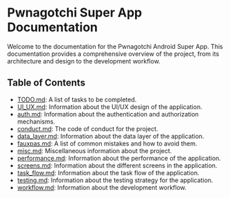 # Pwnagotchi Super App Documentation

Welcome to the documentation for the Pwnagotchi Android Super App. This documentation provides a comprehensive overview of the project, from its architecture and design to the development workflow.

## Table of Contents

*   [TODO.md](TODO.md): A list of tasks to be completed.
*   [UI_UX.md](UI_UX.md): Information about the UI/UX design of the application.
*   [auth.md](auth.md): Information about the authentication and authorization mechanisms.
*   [conduct.md](conduct.md): The code of conduct for the project.
*   [data_layer.md](data_layer.md): Information about the data layer of the application.
*   [fauxpas.md](fauxpas.md): A list of common mistakes and how to avoid them.
*   [misc.md](misc.md): Miscellaneous information about the project.
*   [performance.md](performance.md): Information about the performance of the application.
*   [screens.md](screens.md): Information about the different screens in the application.
*   [task_flow.md](task_flow.md): Information about the task flow of the application.
*   [testing.md](testing.md): Information about the testing strategy for the application.
*   [workflow.md](workflow.md): Information about the development workflow.

